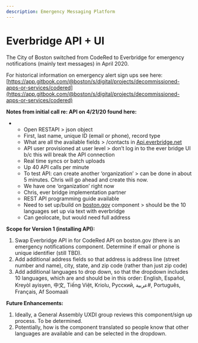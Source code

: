 ```yaml
---
description: Emergency Messaging Platform
---
```


# Everbridge API + UI

The City of Boston switched from CodeRed to Everbridge for emergency notifications \(mainly text messages\) in April 2020.

For historical information on emergency alert sign ups see here: [https://app.gitbook.com/@boston/s/digital/projects/decommissioned-apps-or-services/codered](https://app.gitbook.com/@boston/s/digital/projects/decommissioned-apps-or-services/codered)

**Notes from initial call re: API on 4/21/20 found here:**

* * Open RESTAPI &gt; json object
  * First, last name, unique ID \(email or phone\), record type
  * What are all the available fields &gt; /contacts in [Api.everbridge.net](http://Api.everbridge.net)
  * API user provisioned at user level &gt; don’t log in to the ever bridge UI b/c this will break the API connection
  * Real time syncs or batch uploads
  * Up 40 API calls per minute
  * To test API: can create another ‘organization’ &gt; can be done in about 5 minutes. Chris will go ahead and create this now.
  * We have one ‘organization’ right now
  * Chris, ever bridge implementation partner
  * REST API programming guide available
  * Need to set up/build on [boston.gov](http://boston.gov) component &gt; should be the 10 languages set up via text with everbridge
  * Can geolocate, but would need full address

**Scope for Version 1 \(installing API\):**  
1. Swap Everbridge API in for CodeRed API on boston.gov \(there is an emergency notifications component. Determine if email or phone is unique identifier \(still TBD\).  
2. Add additional address fields so that address is address line \(street number and name\), city, state, and zip code \(rather than just zip code\)  
3. Add additional languages to drop down, so that the dropdown includes 10 languages, which are and should be in this order: English, Español, Kreyòl ayisyen, 中文, Tiếng Việt, Kriolu, Русский, عربية\#, Português, Français, Af Soomaali

**Future Enhancements:** 

1. Ideally, a General Assembly UXDI group reviews this component/sign up process. To be determined.
2. Potentially, how is the component translated so people know that other languages are available and can be selected in the dropdown. 

